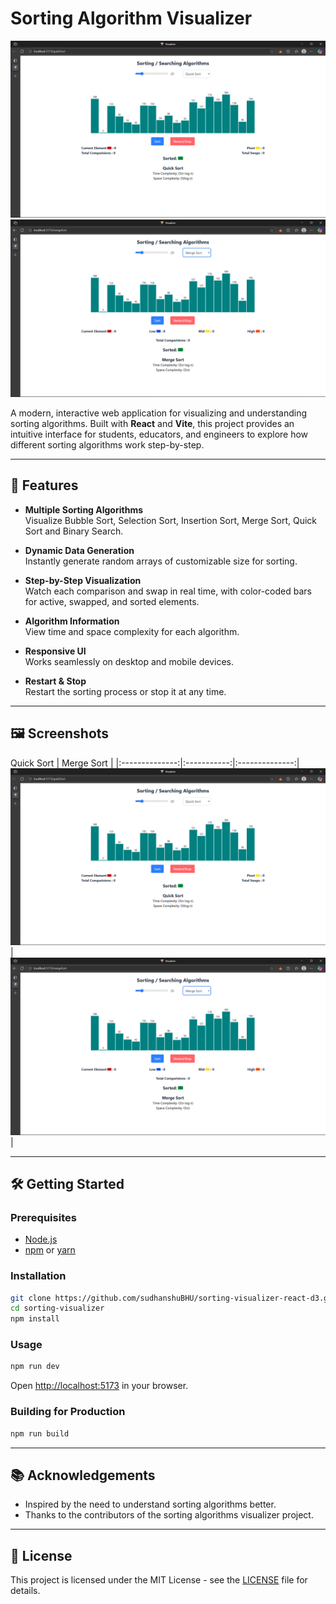 # Sorting Algorithm Visualizer

![Quick Sort Screenshot](./public/Screenshot%202025-08-20%20221120.png)
![Merge Sort Screenshot](./public/Screenshot%202025-08-20%20221137.png)

A modern, interactive web application for visualizing and understanding sorting algorithms. Built with **React** and **Vite**, this project provides an intuitive interface for students, educators, and engineers to explore how different sorting algorithms work step-by-step.

---

## 🚀 Features

- **Multiple Sorting Algorithms**  
  Visualize Bubble Sort, Selection Sort, Insertion Sort, Merge Sort, Quick Sort and Binary Search.

- **Dynamic Data Generation**  
  Instantly generate random arrays of customizable size for sorting.

- **Step-by-Step Visualization**  
  Watch each comparison and swap in real time, with color-coded bars for active, swapped, and sorted elements.

- **Algorithm Information**  
  View time and space complexity for each algorithm.

- **Responsive UI**  
  Works seamlessly on desktop and mobile devices.

- **Restart & Stop**  
  Restart the sorting process or stop it at any time.

---

## 🖼️ Screenshots

 Quick Sort | Merge Sort |
|:--------------:|:-----------:|:--------------:|
![Quick](./public/Screenshot%202025-08-20%20221120.png) | ![Merge](./public/Screenshot%202025-08-20%20221137.png) |

---

## 🛠️ Getting Started

### Prerequisites

- [Node.js](https://nodejs.org/)
- [npm](https://www.npmjs.com/) or [yarn](https://yarnpkg.com/)

### Installation

```bash
git clone https://github.com/sudhanshuBHU/sorting-visualizer-react-d3.git
cd sorting-visualizer
npm install
```

### Usage

```bash
npm run dev
```

Open [http://localhost:5173](http://localhost:5173) in your browser.

### Building for Production

```bash
npm run build
```

---

## 📚 Acknowledgements

- Inspired by the need to understand sorting algorithms better.
- Thanks to the contributors of the sorting algorithms visualizer project.

---

## 📄 License

This project is licensed under the MIT License - see the [LICENSE](./LICENSE) file for details.
